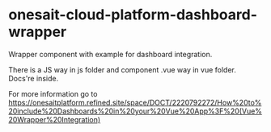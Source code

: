 # onesait-cloud-platform-dashboard-wrapper
Wrapper component with example for dashboard integration.

There is a JS way in js folder and component .vue way in vue folder. Docs're inside.

For more information go to https://onesaitplatform.refined.site/space/DOCT/2220792272/How%20to%20include%20Dashboards%20in%20your%20Vue%20App%3F%20(Vue%20Wrapper%20Integration)
